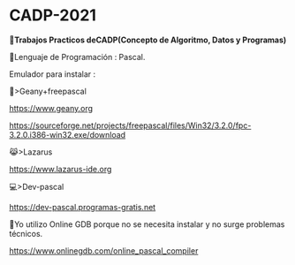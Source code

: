 # CADP-2021
:memo:**Trabajos Practicos deCADP(Concepto de Algoritmo, Datos y Programas)**

🚀Lenguaje de Programación :  Pascal.

Emulador para instalar :

🧞>Geany+freepascal 

https://www.geany.org

https://sourceforge.net/projects/freepascal/files/Win32/3.2.0/fpc-3.2.0.i386-win32.exe/download                  

😹>Lazarus  

https://www.lazarus-ide.org

💻>Dev-pascal

https://dev-pascal.programas-gratis.net

🍱Yo utilizo Online GDB porque no se necesita instalar y no surge problemas técnicos.

https://www.onlinegdb.com/online_pascal_compiler
